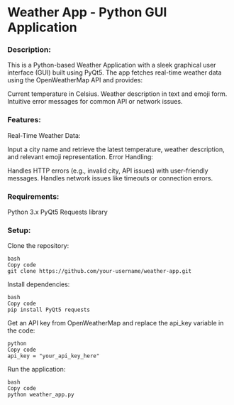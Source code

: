 # Weather App - Python GUI Application
### Description:
This is a Python-based Weather Application with a sleek graphical user interface (GUI) built using PyQt5. The app fetches real-time weather data using the OpenWeatherMap API and provides:

Current temperature in Celsius.
Weather description in text and emoji form.
Intuitive error messages for common API or network issues.
### Features:
Real-Time Weather Data:

Input a city name and retrieve the latest temperature, weather description, and relevant emoji representation.
Error Handling:

Handles HTTP errors (e.g., invalid city, API issues) with user-friendly messages.
Handles network issues like timeouts or connection errors.

### Requirements:
Python 3.x
PyQt5
Requests library
### Setup:
Clone the repository:
```http
bash
Copy code
git clone https://github.com/your-username/weather-app.git
```
Install dependencies:
```http
bash
Copy code
pip install PyQt5 requests
```
Get an API key from OpenWeatherMap and replace the api_key variable in the code:
```http
python
Copy code
api_key = "your_api_key_here"
```
Run the application:
```http
bash
Copy code
python weather_app.py
```
